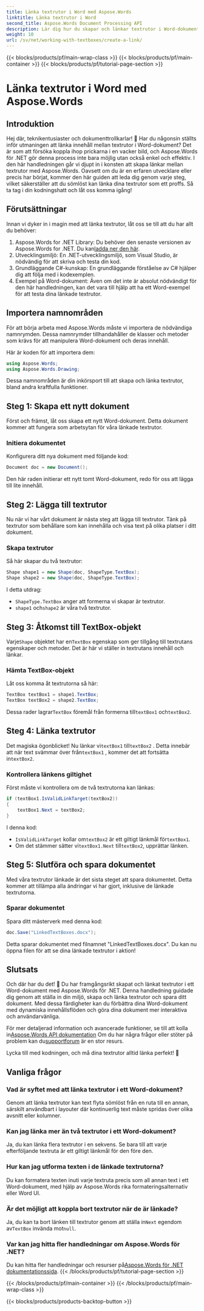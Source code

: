 ```yaml
---
title: Länka textrutor i Word med Aspose.Words
linktitle: Länka textrutor i Word
second_title: Aspose.Words Document Processing API
description: Lär dig hur du skapar och länkar textrutor i Word-dokument med Aspose.Words för .NET. Följ vår omfattande guide för sömlös dokumentanpassning!
weight: 10
url: /sv/net/working-with-textboxes/create-a-link/
---
```


{{< blocks/products/pf/main-wrap-class >}}
{{< blocks/products/pf/main-container >}}
{{< blocks/products/pf/tutorial-page-section >}}

# Länka textrutor i Word med Aspose.Words

## Introduktion

Hej där, teknikentusiaster och dokumenttrollkarlar! 🌟 Har du någonsin ställts inför utmaningen att länka innehåll mellan textrutor i Word-dokument? Det är som att försöka koppla ihop prickarna i en vacker bild, och Aspose.Words för .NET gör denna process inte bara möjlig utan också enkel och effektiv. I den här handledningen går vi djupt in i konsten att skapa länkar mellan textrutor med Aspose.Words. Oavsett om du är en erfaren utvecklare eller precis har börjat, kommer den här guiden att leda dig genom varje steg, vilket säkerställer att du sömlöst kan länka dina textrutor som ett proffs. Så ta tag i din kodningshatt och låt oss komma igång!

## Förutsättningar

Innan vi dyker in i magin med att länka textrutor, låt oss se till att du har allt du behöver:

1. Aspose.Words for .NET Library: Du behöver den senaste versionen av Aspose.Words for .NET. Du kan[ladda ner den här](https://releases.aspose.com/words/net/).
2. Utvecklingsmiljö: En .NET-utvecklingsmiljö, som Visual Studio, är nödvändig för att skriva och testa din kod.
3. Grundläggande C#-kunskap: En grundläggande förståelse av C# hjälper dig att följa med i kodexemplen.
4. Exempel på Word-dokument: Även om det inte är absolut nödvändigt för den här handledningen, kan det vara till hjälp att ha ett Word-exempel för att testa dina länkade textrutor.

## Importera namnområden

För att börja arbeta med Aspose.Words måste vi importera de nödvändiga namnrymden. Dessa namnrymder tillhandahåller de klasser och metoder som krävs för att manipulera Word-dokument och deras innehåll.

Här är koden för att importera dem:

```csharp
using Aspose.Words;
using Aspose.Words.Drawing;
```

Dessa namnområden är din inkörsport till att skapa och länka textrutor, bland andra kraftfulla funktioner.

## Steg 1: Skapa ett nytt dokument

Först och främst, låt oss skapa ett nytt Word-dokument. Detta dokument kommer att fungera som arbetsytan för våra länkade textrutor.

### Initiera dokumentet

Konfigurera ditt nya dokument med följande kod:

```csharp
Document doc = new Document();
```

Den här raden initierar ett nytt tomt Word-dokument, redo för oss att lägga till lite innehåll.

## Steg 2: Lägga till textrutor

Nu när vi har vårt dokument är nästa steg att lägga till textrutor. Tänk på textrutor som behållare som kan innehålla och visa text på olika platser i ditt dokument.

### Skapa textrutor

Så här skapar du två textrutor:

```csharp
Shape shape1 = new Shape(doc, ShapeType.TextBox);
Shape shape2 = new Shape(doc, ShapeType.TextBox);
```

I detta utdrag:
- `ShapeType.TextBox` anger att formerna vi skapar är textrutor.
- `shape1` och`shape2` är våra två textrutor.

## Steg 3: Åtkomst till TextBox-objekt

 Varje`Shape` objektet har en`TextBox` egenskap som ger tillgång till textrutans egenskaper och metoder. Det är här vi ställer in textrutans innehåll och länkar.

### Hämta TextBox-objekt

Låt oss komma åt textrutorna så här:

```csharp
TextBox textBox1 = shape1.TextBox;
TextBox textBox2 = shape2.TextBox;
```

 Dessa rader lagrar`TextBox` föremål från formerna till`textBox1` och`textBox2`.

## Steg 4: Länka textrutor

 Det magiska ögonblicket! Nu länkar vi`textBox1` till`textBox2` . Detta innebär att när text svämmar över från`textBox1` , kommer det att fortsätta in`textBox2`.

### Kontrollera länkens giltighet

Först måste vi kontrollera om de två textrutorna kan länkas:

```csharp
if (textBox1.IsValidLinkTarget(textBox2))
{
    textBox1.Next = textBox2;
}
```

I denna kod:
- `IsValidLinkTarget` kollar om`textBox2` är ett giltigt länkmål för`textBox1`.
-  Om det stämmer sätter vi`textBox1.Next` till`textBox2`, upprättar länken.

## Steg 5: Slutföra och spara dokumentet

Med våra textrutor länkade är det sista steget att spara dokumentet. Detta kommer att tillämpa alla ändringar vi har gjort, inklusive de länkade textrutorna.

### Sparar dokumentet

Spara ditt mästerverk med denna kod:

```csharp
doc.Save("LinkedTextBoxes.docx");
```

Detta sparar dokumentet med filnamnet "LinkedTextBoxes.docx". Du kan nu öppna filen för att se dina länkade textrutor i aktion!

## Slutsats

Och där har du det! 🎉 Du har framgångsrikt skapat och länkat textrutor i ett Word-dokument med Aspose.Words för .NET. Denna handledning guidade dig genom att ställa in din miljö, skapa och länka textrutor och spara ditt dokument. Med dessa färdigheter kan du förbättra dina Word-dokument med dynamiska innehållsflöden och göra dina dokument mer interaktiva och användarvänliga.

 För mer detaljerad information och avancerade funktioner, se till att kolla in[Aspose.Words API dokumentation](https://reference.aspose.com/words/net/) Om du har några frågor eller stöter på problem kan du[supportforum](https://forum.aspose.com/c/words/8) är en stor resurs.

Lycka till med kodningen, och må dina textrutor alltid länka perfekt! 🚀

## Vanliga frågor

### Vad är syftet med att länka textrutor i ett Word-dokument?
Genom att länka textrutor kan text flyta sömlöst från en ruta till en annan, särskilt användbart i layouter där kontinuerlig text måste spridas över olika avsnitt eller kolumner.

### Kan jag länka mer än två textrutor i ett Word-dokument?
Ja, du kan länka flera textrutor i en sekvens. Se bara till att varje efterföljande textruta är ett giltigt länkmål för den före den.

### Hur kan jag utforma texten i de länkade textrutorna?
Du kan formatera texten inuti varje textruta precis som all annan text i ett Word-dokument, med hjälp av Aspose.Words rika formateringsalternativ eller Word UI.

### Är det möjligt att koppla bort textrutor när de är länkade?
 Ja, du kan ta bort länken till textrutor genom att ställa in`Next` egendom av`TextBox` invända mot`null`.

### Var kan jag hitta fler handledningar om Aspose.Words för .NET?
 Du kan hitta fler handledningar och resurser på[Aspose.Words för .NET dokumentationssida](https://reference.aspose.com/words/net/).
{{< /blocks/products/pf/tutorial-page-section >}}

{{< /blocks/products/pf/main-container >}}
{{< /blocks/products/pf/main-wrap-class >}}

{{< blocks/products/products-backtop-button >}}
